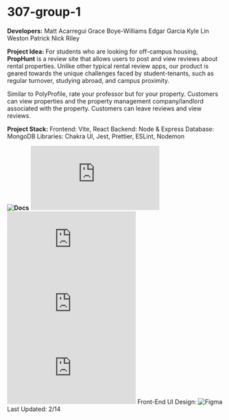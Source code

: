 # 307-group-1

**Developers:** Matt Acarregui Grace Boye-Williams Edgar Garcia
Kyle Lin Weston Patrick Nick Riley

**Project Idea:** For students who are looking for off-campus
housing, **PropHunt** is a review site that allows users to post
and view reviews about rental properties. Unlike other typical
rental review apps, our product is geared towards the unique
challenges faced by student-tenants, such as regular turnover,
studying abroad, and campus proximity.

Similar to PolyProfile, rate your professor but for your
property. Customers can view properties and the property
management company/landlord associated with the property.
Customers can leave reviews and view reviews.

**Project Stack:** Frontend: Vite, React Backend: Node & Express
Database: MongoDB Libraries: Chakra UI, Jest, Prettier, ESLint,
Nodemon

**![Docs](https://github.com/gracebw7/307-group-1/blob/main/docs)**
![UML Diagram](https://github.com/gracebw7/307-group-1/blob/main/docs/UML.md)
![Architecture](https://github.com/gracebw7/307-group-1/blob/main/docs/architecture.md)
![Authentication](https://github.com/gracebw7/307-group-1/blob/main/docs/auth.md)
![Contributing](https://github.com/gracebw7/307-group-1/blob/main/docs/contributing.md)
Front-End UI Design:
![Figma](https://www.figma.com/design/NNPZxfRapXiMazvOvlxQG0/Prop-Hunt?node-id=605-9&t=6ZRI2hH1O82MYkJh-1)
Last Updated: 2/14

